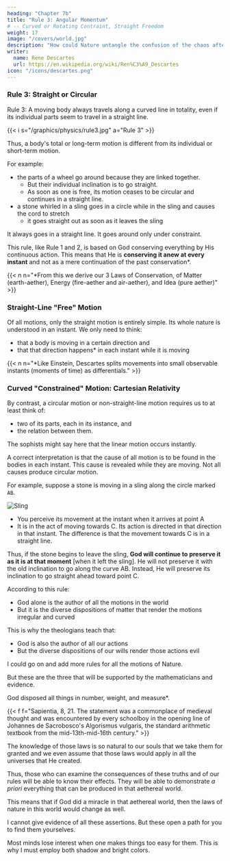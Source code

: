 ```yaml
---
heading: "Chapter 7b"
title: "Rule 3: Angular Momentum"
# -- Curved or Rotating Contraint, Straight Freedom
weight: 17
image: "/covers/world.jpg"
description: "How could Nature untangle the confusion of the chaos after creation? What are the laws of nature that God has imposed on her?"
writer:
  name: Rene Descartes
  url: https://en.wikipedia.org/wiki/Ren%C3%A9_Descartes
icon: "/icons/descartes.png"
---
```




### Rule 3: Straight or Circular

Rule 3: A moving body always travels along a curved line in totality, even if its individual parts seem to travel in a straight line. 

{{< i s="/graphics/physics/rule3.jpg" a="Rule 3" >}}

Thus, a body's total or long-term motion is different from its individual or short-term motion.

<!-- For example, the parts of a wheel revolve around their axle. If you set those parts free from the axle, then they will break loose and travel in a straight line. Thus, the individual motion of the parts of the wheel is different from the motion of the wheel.  -->

For example:
- the parts of a wheel go around because they are linked together. 
  - But their individual inclination is to go straight.
  - As soon as one is free, its motion ceases to be circular and continues in a straight line.
- a stone whirled in a sling goes in a circle while in the sling and causes the cord to stretch 
  - it goes straight out as soon as it leaves the sling

It always goes in a straight line. It goes around only under constraint.

This rule, like Rule 1 and 2, is based on God conserving everything by His continuous action. This means that He is **conserving it anew at every instant** and not as a mere continuation of the past conservation*.


{{< n n="*From this we derive our 3 Laws of Conservation, of Matter (earth-aether), Energy (fire-aether and air-aether), and Idea (pure aether)" >}}



### Straight-Line "Free" Motion

Of all motions, only the straight motion is entirely simple. Its whole nature is understood in an instant. We only need to think:
- that a body is moving in a certain direction and
- that that direction happens* in each instant while it is moving
<!--  during its the time that it is moving.  -->


{{< n n="*Like Einstein, Descartes splits movements into small observable instants (moments of time) as differentials." >}}



<!-- Like Einstein, he unifies the conservation of energy and mass as a single idea. But unlike Einstein who sources this conservation on a spacetime fabric, Descartes asribes it to God through His aether. This aether is the material of the mind which is inherent in all objects, though it is most evident in living things. Therefore, the cause of movement is the differences in the inherent nature of each mind. The 'mind' of an ice block moves as water when influenced by heat. An object that has no mind will not react to anything and will never move. Such an object does not exist.  -->



### Curved "Constrained" Motion: Cartesian Relativity

By contrast, a circular motion or non-straight-line motion requires us to at least think of:
<!-- two of its instants or  --> 
- two of its parts, each in its instance, and
- the relation between them.
<!-- [37] -->

The sophists might say here that the linear motion occurs instantly. 
 <!-- those parts are linear and not curved. [Thus, curves are still made up of straight lines and therefore every motion is a straight line.] -->
<!-- But, so that the philosophers (or rather the sophists) do not find occasion here to exercise their superfluous subtleties, note that I do not thereby say that  rectilinear motion can take place in an instant.-->

<!-- But this is not totally correct.  -->

A correct interpretation is that the cause of all motion is to be found in the bodies in each instant. This cause is revealed <!-- I only say that all that is required to produce it is found in bodies in each instant that might be determined --> while they are moving. Not all causes <!-- , and not all that is required to --> produce circular motion.


For example, suppose a stone is moving in a sling along the circle marked `AB`.

![Sling](/graphics/physics/sling.jpg)

- You perceive its movement at the instant when it arrives at point A
- It is in the act of moving towards C. Its action is directed in that direction in that instant. The difference is that the movement towards C is in a straight line<!--  show linear even if you can find nothing there that makes its motion circular -->. 
<!-- [38] -->



Thus, if the stone begins to leave the sling, **God will continue to preserve it as it is at that moment** [when it <!-- decided to leave --> left the sling]. He will not preserve it with the old inclination to go along the curve AB. Instead, He will preserve its inclination to go straight ahead toward point C.

According to this rule:
- God alone is the author of all the motions in the world <!-- , insofar as they exist and insofar as they are straight, --> 
- But it is the diverse dispositions of matter that render the motions irregular and curved 

This is why the theologians teach that:
- God is also the author of all our actions<!-- , insofar as they exist and insofar as they have some goodness, --> 
- But the diverse dispositions of our wills render those actions evil

I could go on and add more rules for all the motions of Nature. <!-- set out here many additional rules for determining in detail when and how and by how much the motion of each body can be diverted and increased or decreased by colliding with others, something that comprises summarily all the effects of nature.[39] --> 

But these are the three that will be supported by the mathematicians and evidence. 

<!-- I shall be content with showing you that, besides the three laws that I have explained, I wish to suppose no others but those that most certainly follow from the eternal truths on which the mathematicians are wont to support their most certain and most evident demonstrations;  -->
<!-- the truths, I say, according to which God Himself has taught us  -->

God disposed all things in number, weight, and measure*.


{{< f f="Sapientia, 8, 21. The statement was a commonplace of medieval thought and was encountered by every schoolboy in the opening line of Johannes de Sacrobosco's Algorismus vulgaris, the standard arithmetic textbook from the mid-13th-mid-16th century." >}}




The knowledge of those laws is so natural to our souls that we take them for granted and we even assume that those laws would apply in all the universes that He created. <!--   cannot but judge them infallible when we conceive them distinctly, nor doubt that, if --> <!-- God had created many worlds, the laws would be as true in all of them as in this one.  -->

Thus, those who can examine <!-- sufficiently --> the consequences of these truths and of our rules will be able to know their effects. <!--  by their causes and (to explain myself in the language of the School) --> They will be able to demonstrate *a priori* everything that can be produced in that <!-- new world --> aethereal world.

<!-- And so there will be no exception that impedes this, we will add, if you wish, to our suppositions that God will never mark any  the new world and that  -->

This means that if God did a miracle in that aethereal world, then the laws of nature in this world would change as well.

<!-- the intelligences, or the rational souls, which we might hereafter suppose to be there, will in no way disturb the ordinary course of nature. -->

I cannot give evidence of all these assertions. But these open a path for you to find them yourselves. 

<!-- Nonetheless, in consequence of this, I do not promise you to set out here exact demonstrations of all the things I will say. It will be enough for me to open to you the path by which you will be able to find them yourselves, whenever you take the trouble to look for them.  -->

Most minds lose interest when one makes things too easy for them. This is why I must employ both shadow and bright colors. 
